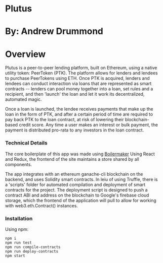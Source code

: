 # Plutus
By: Andrew Drummond
=======
# Overview

Plutus is a peer-to-peer lending platform, built on Ethereum, using a native utility token: PeerToken (PTK). The platform allows for lenders and lendees to purchase PeerTokens using ETH. Once PTK is acquired, lenders and lendees can conduct interaction via loans that are represented as smart contracts -- lenders can pool money together into a loan, set rules and a recipient, and then 'launch' the loan and let it work its decentralized, automated magic.

Once a loan is launched, the lendee receives payments that make up the loan in the form of PTK, and after a certain period of time are required to pay back PTK to the loan contract, at risk of lowering their blockchain-based credit score. Any time a user makes an interest or bulk payment, the payment is distributed pro-rata to any investors in the loan contract.


### Technical Details
The core boilerplate of this app was made using [Boilermaker](https://github.com/FullstackAcademy/boilermaker) Using React and Redux, the frontend of the site maintains a store shared by all components.

The app integrates with an ethereum ganache-cli blockchain on the backend, and uses Solidity smart contracts. In leiu of using Truffle, there is a 'scripts' folder for automated compilation and deployment of smart contracts for the project. The deployment script is designed to push a contract ABI and address on the blockchain to Google's firebase cloud storage, which the frontend of the application will pull to allow for working with web3.eth.Contract() instances.


### Installation
Using npm:
```
npm i
npm run test
npm run compile-contracts
npm run deploy-contracts
npm start
```
